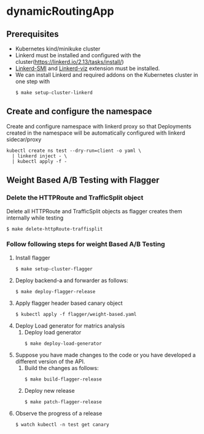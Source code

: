 # dynamicRoutingApp

## Prerequisites
- Kubernetes kind/minikuke cluster
- Linkerd must be installed and configured with the cluster(https://linkerd.io/2.13/tasks/install/)
- [Linkerd-SMI](https://linkerd.io/2.13/tasks/linkerd-smi/#cli) and [Linkerd-viz](https://linkerd.io/2.13/tasks/troubleshooting/#l5d-viz-ns-exists) extension must be installed.
- We can install Linkerd and required addons on the Kubernetes cluster in one step with
  ```
  $ make setup-cluster-linkerd
  ```

## Create and configure the namespace
Create and configure namespace with linkerd proxy so that Deployments created in the namespace will be automatically configured with linkerd sidecar/proxy
  ```
  kubectl create ns test --dry-run=client -o yaml \
    | linkerd inject - \
    | kubectl apply -f -
  ```


## Weight Based A/B Testing with Flagger
### Delete the HTTPRoute and TrafficSplit object
Delete all HTTPRoute and TrafficSplit objects as flagger creates them internally while testing
  ```
  $ make delete-httpRoute-traffisplit
  ```
### Follow following steps for weight Based A/B Testing
  1. Install flagger
     ```
     $ make setup-cluster-flagger
     ```
  2. Deploy backend-a and forwarder as follows:
     ```
     $ make deploy-flagger-release
     ```
  3. Apply flagger header based canary object
     ```
     $ kubectl apply -f flagger/weight-based.yaml
     ```
  4. Deploy Load generator for matrics analysis
     1. Deploy load generator   
        ```
        $ make deploy-load-generator
        ```
  5. Suppose you have made changes to the code or you have developed a different version of the API.
      1. Build the changes as follows:
         ```
         $ make build-flagger-release
         ```
      3. Deploy new release
         ```
         $ make patch-flagger-release
         ```
  6. Observe the progress of a release
     ```
     $ watch kubectl -n test get canary
     ```
   

    
